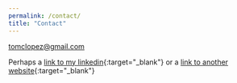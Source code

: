 ```yaml
---
permalink: /contact/
title: "Contact"
---
```

tomclopez@gmail.com

Perhaps a [link to my linkedin](https://www.linkedin.com/in/tomclopez/){:target="_blank"} or a [link to another website](https://google.com/){:target="_blank"}
